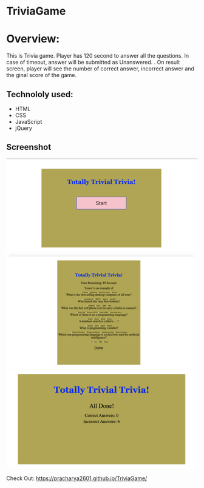 # TriviaGame
<h1>Overview:</h1>
<p>
This is Trivia game. Player has 120 second to answer all the questions. In case of timeout, answer will be submitted as Unanswered. .
On result screen, player will see the number of correct answer, incorrect answer and the ginal score of the game.
<p>
<h2>Technololy used:</h2>
<ul>
<li>HTML</li>
<li>CSS</li>
<li>JavaScript</li>
<li>jQuery</li>
</ul>

<h2>Screenshot</h2>
<div align="center">
    <img src="assets/images/a.png" width="700px"> 
</div>
<div align="center">
    <img src="assets/images/b.png" width="700px"> 
</div>
<div align="center">
    <img src="assets/images/c.png" width="700px"> 
</div>

Check Out: https://pracharya2601.github.io/TriviaGame/